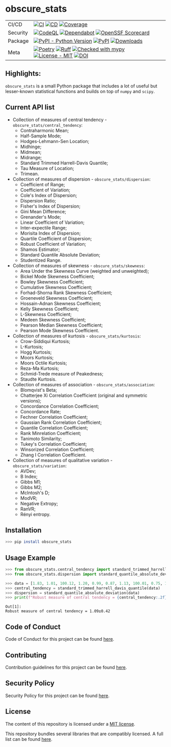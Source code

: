 # obscure_stats

| | |
| --- | --- |
| CI/CD | [![CI](https://github.com/glevv/obscure_stats/actions/workflows/package.yml/badge.svg)](https://github.com/glevv/obscure_stats/actions/workflows/package.yml) [![CD](https://github.com/glevv/obscure_stats/actions/workflows/publish.yml/badge.svg)](https://github.com/glevv/obscure_stats/actions/workflows/publish.yml) [![Coverage](https://codecov.io/github/glevv/obscure_stats/coverage.svg?branch=main)](https://codecov.io/gh/glevv/obscure_stats) |
| Security | [![CodeQL](https://github.com/glevv/obscure_stats/actions/workflows/codeql.yml/badge.svg)](https://github.com/glevv/obscure_stats/actions/workflows/codeql.yml) [![Dependabot](https://img.shields.io/badge/Dependabot-active-brightgreen.svg)](https://github.com/dependabot/dependabot-core) [![OpenSSF Scorecard](https://api.securityscorecards.dev/projects/github.com/glevv/obscure_stats/badge)](https://securityscorecards.dev/viewer/?uri=github.com/glevv/obscure_stats) |
| Package | [![PyPI - Python Version](https://img.shields.io/pypi/pyversions/obscure_stats?logo=Python)](https://pypi.org/project/obscure_stats/) [![PyPI](https://img.shields.io/pypi/v/obscure_stats?logo=PyPI)](https://pypi.org/project/obscure_stats/) [![Downloads](https://static.pepy.tech/badge/obscure_stats)](https://pepy.tech/project/obscure_stats) |
| Meta | [![Poetry](https://img.shields.io/endpoint?url=https://python-poetry.org/badge/v0.json)](https://python-poetry.org/) [![Ruff](https://img.shields.io/endpoint?url=https://raw.githubusercontent.com/astral-sh/ruff/main/assets/badge/v2.json)](https://github.com/astral-sh/ruff) [![Checked with mypy](https://www.mypy-lang.org/static/mypy_badge.svg)](https://mypy-lang.org/) [![License - MIT](https://img.shields.io/badge/license-MIT-9400d3.svg)](https://spdx.org/licenses/) [![DOI](https://zenodo.org/badge/DOI/10.5281/zenodo.10206933.svg)](https://doi.org/10.5281/zenodo.10206933)

## Highlights:

`obscure_stats` is a small Python package that includes a lot of useful but lesser-known statistical functions and builds on top of `numpy` and `scipy`.

## Current API list

- Collection of measures of central tendency - `obscure_stats/central_tendency`:
    * Contraharmonic Mean;
    * Half-Sample Mode;
    * Hodges-Lehmann-Sen Location;
    * Midhinge;
    * Midmean;
    * Midrange;
    * Standard Trimmed Harrell-Davis Quantile;
    * Tau Measure of Location;
    * Trimean.
- Collection of measures of dispersion - `obscure_stats/dispersion`:
    * Coefficient of Range;
    * Coefficient of Variation;
    * Cole's Index of Dispersion;
    * Dispersion Ratio;
    * Fisher's Index of Dispersion;
    * Gini Mean Difference;
    * Grenander's Mode;
    * Linear Coefficient of Variation;
    * Inter-expectile Range;
    * Morisita Index of Dispersion;
    * Quartile Coefficient of Dispersion;
    * Robust Coefficient of Variation;
    * Shamos Estimator;
    * Standard Quantile Absolute Deviation;
    * Studentized Range.
- Collection of measures of skewness - `obscure_stats/skewness`:
    * Area Under the Skewness Curve (weighted and unweighted);
    * Bickel Mode Skewness Coefficient;
    * Bowley Skewness Coefficient;
    * Cumulative Skewness Coefficient;
    * Forhad-Shorna Rank Skewness Coefficient;
    * Groeneveld Skewness Coefficient;
    * Hossain-Adnan Skewness Coefficient;
    * Kelly Skewness Coefficient;
    * L-Skewness Coefficient;
    * Medeen Skewness Coefficient;
    * Pearson Median Skewness Coefficient;
    * Pearson Mode Skewness Coefficient.
- Collection of measures of kurtosis - `obscure_stats/kurtosis`:
    * Crow-Siddiqui Kurtosis;
    * L-Kurtosis;
    * Hogg Kurtosis;
    * Moors Kurtosis;
    * Moors Octile Kurtosis;
    * Reza-Ma Kurtosis;
    * Schmid-Trede measure of Peakedness;
    * Staudte Kurtosis.
- Collection of measures of association - `obscure_stats/association`:
    * Blomqvist's Beta;
    * Chatterjee Xi Correlation Coefficient (original and symmetric versions);
    * Concordance Correlation Coefficient;
    * Concordance Rate;
    * Fechner Correlation Coefficient;
    * Gaussian Rank Correlation Coefficient;
    * Quantile Correlation Coefficient;
    * Rank Minrelation Coefficient;
    * Tanimoto Similarity;
    * Tukey's Correlation Coefficient;
    * Winsorized Correlation Coefficient;
    * Zhang I Correlation Coefficient.
- Collection of measures of qualitative variation - `obscure_stats/variation`:
    * AVDev;
    * B Index;
    * Gibbs M1;
    * Gibbs M2;
    * McIntosh's D;
    * ModVR;
    * Negative Extropy;
    * RanVR;
    * Rényi entropy.

## Installation

```bash
>>> pip install obscure_stats
```

## Usage Example

```python
>>> from obscure_stats.central_tendency import standard_trimmed_harrell_davis_quantile
>>> from obscure_stats.dispersion import standard_quantile_absolute_deviation

>>> data = [1.83, 1.01, 100.12, 1.20, 0.99, 0.87, 1.13, 100.01, 0.75, 1.03]
>>> central_tendency = standard_trimmed_harrell_davis_quantile(data)
>>> dispersion = standard_quantile_absolute_deviation(data)
>>> print(f"Robust measure of central tendency = {central_tendency:.2f}±{dispersion:.2f}")
```

```
Out[1]:
Robust measure of central tendency = 1.09±0.42
```

## Code of Conduct

Code of Conduct for this project can be found [here](CODE_OF_CONDUCT.md).

## Contributing

Contribution guidelines for this project can be found [here](CONTRIBUTING.md).

## Security Policy

Security Policy for this project can be found [here](SECURITY.md).

## License

The content of this repository is licensed under a [MIT license](https://github.com/glevv/obscure_stats/blob/main/LICENSE.txt).

This repository bundles several libraries that are compatibly licensed. A full list can be found [here](https://github.com/glevv/obscure_stats/blob/main/LICENSES_bundled.txt).